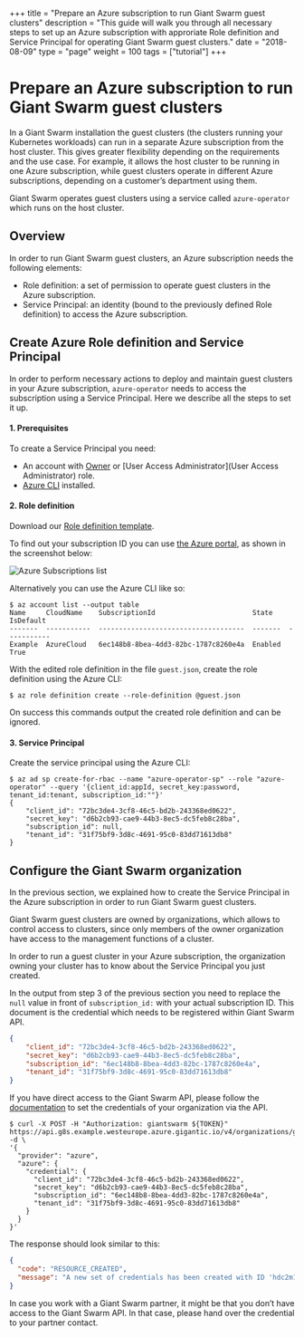 +++
title = "Prepare an Azure subscription to run Giant Swarm guest clusters"
description = "This guide will walk you through all necessary steps to set up an Azure subscription with approriate Role definition and Service Principal for operating Giant Swarm guest clusters."
date = "2018-08-09"
type = "page"
weight = 100
tags = ["tutorial"]
+++

# Prepare an Azure subscription to run Giant Swarm guest clusters

In a Giant Swarm installation the guest clusters (the clusters running your Kubernetes workloads) can run in a separate Azure subscription from the host cluster. This gives greater flexibility depending on the requirements and the use case. For example, it allows the host cluster to be running in one Azure subscription, while guest clusters operate in different Azure subscriptions, depending on a customer’s department using them.

Giant Swarm operates guest clusters using a service called `azure-operator` which runs on the host cluster.

## Overview

In order to run Giant Swarm guest clusters, an Azure subscription needs the following elements:

- Role definition: a set of permission to operate guest clusters in the Azure subscription.
- Service Principal: an identity (bound to the previously defined Role definition) to access the Azure subscription.

## Create Azure Role definition and Service Principal

In order to perform necessary actions to deploy and maintain guest clusters in your Azure subscription, `azure-operator` needs to access the subscription using a Service Principal.
Here we describe all the steps to set it up.

#### 1. Prerequisites

To create a Service Principal you need:

- An account with [Owner](https://docs.microsoft.com/en-us/azure/role-based-access-control/built-in-roles#owner) or [User Access Administrator](User Access Administrator) role.
- [Azure CLI](https://docs.microsoft.com/en-us/cli/azure/install-azure-cli) installed.

#### 2. Role definition

Download our [Role definition template](https://raw.githubusercontent.com/giantswarm/azure-operator/master/policies/guest.tmpl.json).

To find out your subscription ID you can use [the Azure portal](https://portal.azure.com/#blade/Microsoft_Azure_Billing/SubscriptionsBlade), as shown in the screenshot below:

![Azure Subscriptions list](/img/azure-subscriptions-list.png)

Alternatively you can use the Azure CLI like so:

```nohighlight
$ az account list --output table
Name     CloudName    SubscriptionId                        State    IsDefault
-------  -----------  ------------------------------------  -------  -----------
Example  AzureCloud   6ec148b8-8bea-4dd3-82bc-1787c8260e4a  Enabled  True
```

With the edited role definition in the file `guest.json`, create the role definition using the Azure CLI:

```nohighlight
$ az role definition create --role-definition @guest.json
```

On success this commands output the created role definition and can be ignored.

#### 3. Service Principal

Create the service principal using the Azure CLI:

```nohighlight
$ az ad sp create-for-rbac --name "azure-operator-sp" --role "azure-operator" --query '{client_id:appId, secret_key:password, tenant_id:tenant, subscription_id:""}'
{
    "client_id": "72bc3de4-3cf8-46c5-bd2b-243368ed0622",
    "secret_key": "d6b2cb93-cae9-44b3-8ec5-dc5feb8c28ba",
    "subscription_id": null,
    "tenant_id": "31f75bf9-3d8c-4691-95c0-83dd71613db8"
}
```

## Configure the Giant Swarm organization

In the previous section, we explained how to create the Service Principal in the Azure subscription in order to run Giant Swarm guest clusters.

Giant Swarm guest clusters are owned by organizations, which allows to control access to clusters, since only members of the owner organization have access to the management functions of a cluster.

In order to run a guest cluster in your Azure subscription, the organization owning your cluster has to know about the Service Principal you just created.

In the output from step 3 of the previous section you need to replace the `null` value in front of `subscription_id:` with your actual subscription ID. This document is the credential which needs to be registered within Giant Swarm API.

```json
{
    "client_id": "72bc3de4-3cf8-46c5-bd2b-243368ed0622",
    "secret_key": "d6b2cb93-cae9-44b3-8ec5-dc5feb8c28ba",
    "subscription_id": "6ec148b8-8bea-4dd3-82bc-1787c8260e4a",
    "tenant_id": "31f75bf9-3d8c-4691-95c0-83dd71613db8"
}
```

If you have direct access to the Giant Swarm API, please follow the [documentation](https://docs.giantswarm.io/api/#operation/addCredentials) to set the credentials of your organization via the API.

```nohighlight
$ curl -X POST -H "Authorization: giantswarm ${TOKEN}" https://api.g8s.example.westeurope.azure.gigantic.io/v4/organizations/giantswarm/credentials -d \
'{
  "provider": "azure",
  "azure": {
    "credential": {
      "client_id": "72bc3de4-3cf8-46c5-bd2b-243368ed0622",
      "secret_key": "d6b2cb93-cae9-44b3-8ec5-dc5feb8c28ba",
      "subscription_id": "6ec148b8-8bea-4dd3-82bc-1787c8260e4a",
      "tenant_id": "31f75bf9-3d8c-4691-95c0-83dd71613db8"
    }
  }
}'
```

The response should look similar to this:

```json
{
  "code": "RESOURCE_CREATED",
  "message": "A new set of credentials has been created with ID 'hdc2m1'"
}
```

In case you work with a Giant Swarm partner, it might be that you don’t have access to the Giant Swarm API. In that case, please hand over the credential to your partner contact.

